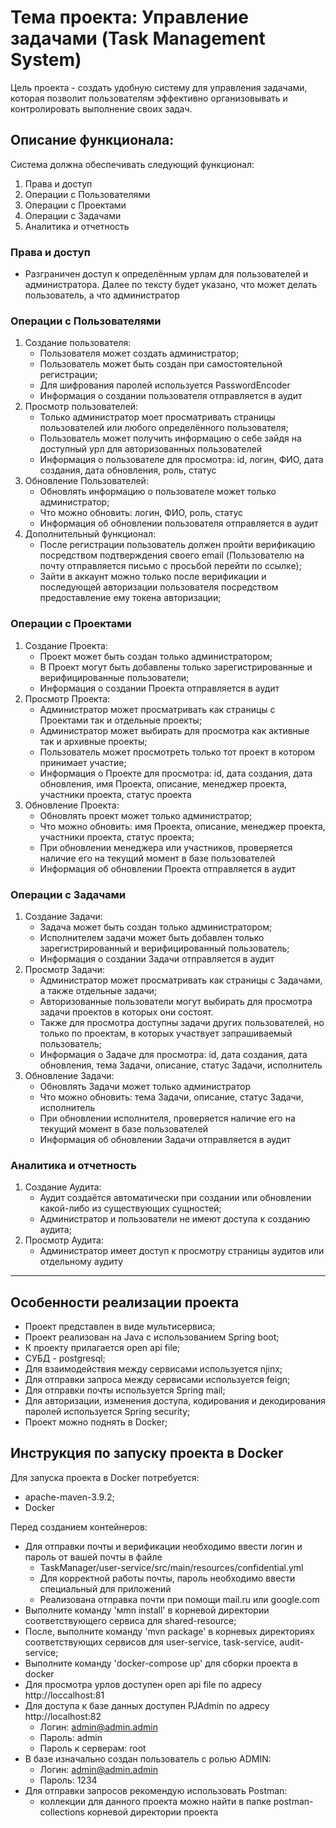# Тема проекта: Управление задачами (Task Management System)

Цель проекта - создать удобную систему для управления задачами, которая позволит пользователям эффективно организовывать
и контролировать выполнение своих задач.

## Описание функционала:

Система должна обеспечивать следующий функционал:

1. Права и доступ
2. Операции с Пользователями
3. Операции с Проектами
4. Операции с Задачами
5. Аналитика и отчетность

### Права и доступ  

- Разграничен доступ к определённым урлам для пользователей и администратора. Далее по тексту будет указано, 
    что может делать пользователь, а что администратор

### Операции с Пользователями

1. Создание пользователя:
    - Пользователя может создать администратор;
    - Пользователь может быть создан при самостоятельной регистрации;
    - Для шифрования паролей используется PasswordEncoder
    - Информация о создании пользователя отправляется в аудит
2. Просмотр пользователей:
    - Только администратор моет просматривать страницы пользователей или любого определённого пользователя;
    - Пользователь может получить информацию о себе зайдя на доступный урл для авторизованных пользователей
   - Информация о пользователе для просмотра: id, логин, ФИО, дата создания, дата обновления, роль, статус
3. Обновление Пользователей:
    - Обновлять информацию о пользователе может только администратор;
   - Что можно обновить: логин, ФИО, роль, статус
   - Информация об обновлении пользователя отправляется в аудит
4. Дополнительный функционал:
    - После регистрации пользователь должен пройти верификацию посредством подтверждения
      своего email (Пользователю на почту отправляется письмо с просьбой перейти по ссылке);
    - Зайти в аккаунт можно только после верификации и последующей авторизации пользователя
      посредством предоставление ему токена авторизации;

### Операции с Проектами

1. Создание Проекта:
    - Проект может быть создан только администратором;
    - В Проект могут быть добавлены только зарегистрированные и верифицированные пользователи;
   - Информация о создании Проекта отправляется в аудит
2. Просмотр Проекта:
    - Администратор может просматривать как страницы с Проектами так и отдельные проекты;
    - Администратор может выбирать для просмотра как активные так и архивные проекты;
    - Пользователь может просмотреть только тот проект в котором принимает участие;
    - Информация о Проекте для просмотра: id, дата создания, дата обновления, имя Проекта, 
   описание, менеджер проекта, участники проекта, статус проекта
3. Обновление Проекта:
    - Обновлять проект может только администратор;
    - Что можно обновить: имя Проекта, описание, менеджер проекта, участники проекта, статус проекта;
    - При обновлении менеджера или участников, проверяется наличие его на текущий момент в базе пользователей
    - Информация об обновлении Проекта отправляется в аудит

### Операции с Задачами

1. Создание Задачи:
    - Задача может быть создан только администратором;
    - Исполнителем задачи может быть добавлен только зарегистрированный и верифицированный пользователь;
    - Информация о создании Задачи отправляется в аудит
2. Просмотр Задачи:
    - Администратор может просматривать как страницы с Задачами, а также отдельные задачи;
    - Авторизованные пользователи могут выбирать для просмотра задачи проектов в которых они состоят. 
    - Также для просмотра доступны задачи других пользователей, но только по проектам, 
   в которых участвует запрашиваемый пользователь;
    - Информация о Задаче для просмотра: id, дата создания, дата обновления, тема Задачи,
      описание, статус Задачи, исполнитель
3. Обновление Задачи:
    - Обновлять Задачи может только администратор
    - Что можно обновить: тема Задачи, описание, статус Задачи, исполнитель
    - При обновлении исполнителя, проверяется наличие его на текущий момент в базе пользователей
    - Информация об обновлении Задачи отправляется в аудит

### Аналитика и отчетность

1. Создание Аудита:
    - Аудит создаётся автоматически при создании или обновлении какой-либо из существующих сущностей;
    - Администратор и пользователи не имеют доступа к созданию аудита;
2. Просмотр Аудита:
    - Администратор имеет доступ к просмотру страницы аудитов или отдельному аудиту
___

## Особенности реализации проекта

- Проект представлен в виде мультисервиса;
- Проект реализован на Java с использованием Spring boot;
- К проекту прилагается open api file;
- СУБД - postgresql;
- Для взаимодействия между сервисами используется njinx;
- Для отправки запроса между сервисами используется feign;
- Для отправки почты используется Spring mail;
- Для авторизации, изменения доступа, кодирования и декодирования паролей используется Spring security;
- Проект можно поднять в Docker;


## Инструкция по запуску проекта в Docker

Для запуска проекта в Docker потребуется:
- apache-maven-3.9.2;
- Docker

Перед созданием контейнеров:
- Для отправки почты и верификации необходимо ввести логин и пароль от вашей почты в файле
   - TaskManager/user-service/src/main/resources/confidential.yml
   - Для корректной работы почты, пароль необходимо ввести специальный для приложений
   - Реализована отправка почти при помощи mail.ru или google.com
- Выполните команду 'мmn install' в корневой директории соответствующего сервиса для shared-resource;
- После, выполните команду 'mvn package' в корневых директориях соответствующих сервисов  для user-service, task-service, audit-service;
- Выполните команду 'docker-compose up' для сборки проекта в docker
- Для просмотра урлов доступен open api file по адресу http://loccalhost:81
- Для доступа к базе данных доступен PJAdmin по адресу http://localhost:82 
  - Логин: admin@admin.admin
  - Пароль: admin
  - Пароль к серверам: root
- В базе изначально создан пользователь с ролью ADMIN:
  - Логин: admin@admin.admin
  - Пароль: 1234
- Для отправки запросов рекомендую использовать Postman:
  - коллекции для данного проекта можно найти в папке postman-collections корневой директории проекта

# 





